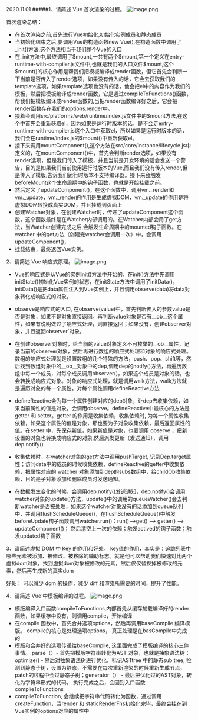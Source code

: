 2020.11.01
#####1、请简述 Vue 首次渲染的过程。
![image.png](https://upload-images.jianshu.io/upload_images/5903733-6b0d281fdf0e3123.png?imageMogr2/auto-orient/strip%7CimageView2/2/w/1240)

首次渲染总结：
- 在首次渲染之前,首先进行Vue初始化,初始化实例成员和静态成员
- 当初始化结束之后,要调用Vue的构造函数new Vue(),在构造函数中调用了_init()方法,这个方法相当于我们整个Vue的入口
- 在_init方法中,最终调用了\$mount,一共有两个\$mount,第一个定义在entry-runtime-with-compiler.js文件中,也就是我们的入口文件\$mount,这个$mount()的核心作用是帮我们把模板编译成render函数，但它首先会判断一下当前是否传入了render选项，如果没有传入的话，它会去获取我们的template选项，如果template选项也没有的话，他会把el中的内容作为我们的模板，然后把模板编译成render函数，它是通过compileToFunctions()函数，帮我们把模板编译成render函数的,当把render函数编译好之后，它会把render函数存在我们的options.render中。
- 接着会调用src/platforms/web/runtime/index.js文件中的\$mount方法,在这个中首先会重新获取el，因为如果是运行时版本的话，是不会走entry-runtime-with-compiler.js这个入口中获取el，所以如果是运行时版本的话，我们会在runtime/index.js的$mount()中重新获取el。
- 接下来调用mountComponent(),这个方法在src/core/instance/lifecycle.js中定义的，在mountComponent()中，首先会判断render选项，如果没有render选项，但是我们传入了模板，并且当前是开发环境的话会发送一个警告，目的是如果我们当前使用运行时版本的Vue,而且我们没有传入render,但是传入了模版,告诉我们运行时版本不支持编译器。接下来会触发beforeMount这个生命周期中的钩子函数，也就是开始挂载之前。
- 然后定义了updateComponent()，在这个函数中，调用vm._render和vm._update，vm._render的作用是生成虚拟DOM，vm._update的作用是将虚拟DOM转换成真实DOM，并且挂载到页面上
- 创建Watcher对象，在创建Watcher时，传递了updateComponent这个函数，这个函数最终是在Watcher内部调用的。在Watcher内部会用了get方法，当Watcher创建完成之后,会触发生命周期中的mounted钩子函数。在watcher 中的get方法（创建完watcher会调用一次）中，会调用updateComponent()，
- 挂载结束，最终返回Vue实例。

2、请简述 Vue 响应式原理。
 ![image.png](https://upload-images.jianshu.io/upload_images/5903733-44c3e761174e49c2.png?imageMogr2/auto-orient/strip%7CimageView2/2/w/1240)
- Vue的响应式是从Vue的实例init()方法中开始的，在init()方法中先调用initState()初始化Vue实例的状态，在initState方法中调用了initData()， initData()是把data属性注入到Vue实例上，并且调用observe(data)将data对象转化成响应式的对象。

- observe是响应式的入口, 在observe(value)中，首先判断传入的参数value是否是对象，如果不是对象直接返回。再判断value对象是否有\__ob\__这个属性，如果有说明做过了响应式处理，则直接返回；如果没有，创建observer对象，并且返回observer`对象。

- 在创建observer对象时，给当前的value对象定义不可枚举的\__ob\__属性，记录当前的observer对象，然后再进行数组的响应式处理和对象的响应式处理。数组的响应式处理就是设置数组的几个特殊的方法，push、pop、shift等，然后找到数组对象中的\__ob\__对象中的dep,调用dep的notify()方法，再遍历数组中每一个成员，对每个成员调用observer()，如果这个成员是对象的话，也会转换成响应式对象。对象的响应式处理，就是调用walk方法，walk方法就是遍历对象的每一个属性，对每个属性调用defineReactive方法

- defineReactive会为每一个属性创建对应的dep对象，让dep去收集依赖，如果当前属性的值是对象，会调用observe。defineReactive中最核心的方法是getter 和 setter。getter 的作用是收集依赖，收集依赖时, 为每一个属性收集依赖，如果这个属性的值是对象，那也要为子对象收集依赖，最后返回属性的值。在setter 中，先保存新值，如果新值是对象，也要调用 observe ，把新设置的对象也转换成响应式的对象,然后派发更新（发送通知），调用dep.notify()

- 收集依赖时，在watcher对象的get方法中调用pushTarget, 记录Dep.target属性；访问data中的成员的时候收集依赖，defineReactive的getter中收集依赖，把属性对应的 watcher 对象添加到dep的subs数组中，给childOb收集依赖，目的是子对象添加和删除成员时发送通知。

- 在数据发生变化的时候，会调用dep.notify()发送通知，dep.notify()会调用watcher对象的update()方法，update()中的调用的queueWatcher()会去判断watcher是否被处理，如果这个watcher对象没有的话添加到queue队列中，并调用flushScheduleQueue()，在flushScheduleQueue()中触发beforeUpdate钩子函数调用watcher.run()：run()-->get() --> getter() --> updateComponent()； 然后清空上一次的依赖；触发actived的钩子函数；触发updated钩子函数

3、请简述虚拟 DOM 中 Key 的作用和好处。
key值的作用，其实是：追踪列表中哪些元素被添加、被修改、被移除的辅助标志。就是他可以帮助我们快速对比两个虚拟dom对象，找到虚拟dom对象被修改的元素，然后仅仅替换掉被修改的元素，然后再生成新的真实dom

好处： 可以减少 dom 的操作，减少 diff 和渲染所需要的时间，提升了性能。

4、请简述 Vue 中模板编译的过程。
![image.png](https://upload-images.jianshu.io/upload_images/5903733-b8bd9b96839a3061.png?imageMogr2/auto-orient/strip%7CimageView2/2/w/1240)

- 模版编译入口函数compileToFunctions,内部首先从缓存加载编译好的render函数，如果缓存中没有，则调用compile，开始编译
- 在compile 函数中，首先合并选项options，然后再调用baseCompile 编译模版。 compile的核心是处理选项options， 真正处理是在basCompile中完成的
- 模版和合并好的选项传递给baseCompile, 这里面完成了模版编译的核心三件事情。 parse（）- 首先把模版字符串转化为AST 对象，也就是抽象语法树；optimize() - 然后对抽象语法树进行优化，标记ASTtree 中的静态sub tree, 检测到静态子树，设置为静态，不需要在每次重新渲染的时候重新生成节点，patch的过程中会过静态子树；generator（） - 最后把优化过的AST对象，转化为字符串形式的代码。 执行完成之后，会回到入口函数complieToFunctions
- compileToFunction, 会继续把字符串代码转化为函数，通过调用createFunction，当render 和 staticRenderFns初始化完毕，最终会挂在到Vue实例的options对应的属性中
